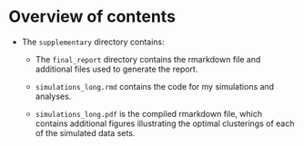 # Overview of contents

* The `supplementary` directory contains:

  *  The `final_report` directory contains the rmarkdown file and additional files used to generate the report.  
  
  * `simulations_long.rmd` contains the code for my simulations and analyses.  
  
  * `simulations_long.pdf` is the compiled rmarkdown file, which contains additional figures illustrating the optimal clusterings of each of the simulated data sets.
